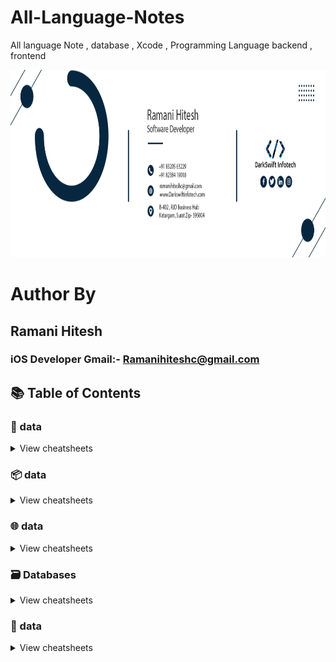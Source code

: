 # All-Language-Notes
All language Note , database , Xcode , Programming Language backend , frontend 



<img width="900" height="300" src="https://github.com/RamaniHiteshc/Android-Use-Library/blob/main/facebook.png" alt="hr">

# Author By
## Ramani  Hitesh 
### iOS Developer Gmail:- Ramanihiteshc@gmail.com



## 📚 Table of Contents

### 📃 data

<details>
<summary>View cheatsheets</summary>

#### Command line interface

- [Bash](data/bash.sh)

#### Imperative

- [C](data/C.txt)
- [C#](data/C%23.txt)
- [Go](data/golang.md)
- [Java](data/java.md)
- [PHP](data/php.php)
- [Python](data/python.md)

#### Functional

- [JavaScript](data/javascript.js)

</details>

### 📦 data

<details>
<summary>View cheatsheets</summary>

#### PHP

- [Laravel](data/laravel.php)

#### Python

- [Django](data/django.py)

#### Javascript

- [Adonis.js](data/adonis.js)
- [Feathers.js](data/feathers.js)
- [Moleculer](data/moleculer.js)
- [Node.js](data/node.js)
- [Sails.js](data/sails.js)
  </details>

### 🌐 data

<details>
<summary>View cheatsheets</summary>

#### Basics

- [HTML5](data/html5.html)

#### Frameworks

- [React.js](data/react.js)
- [Vue.js](data/vue.js)
- [Tailwind.css](data/tailwind.css)
- [Ember.js](data/ember.js)
- [Angular (2+)](data/angular.js)
- [AngularJS](data/angularjs.js)
  </details>

### 🗃️ Databases

<details>
<summary>View cheatsheets</summary>

#### SQL

- [MySQL](databases/mysql.sh)

#### NoSQL

- [Redis](databases/redis.sh)
  </details>

### 🔧 data

<details>
<summary>View cheatsheets</summary>

#### Development

- [cURL](data/curl.sh)
- [Drush](data/drush.sh)
- [Elasticsearch](data/elasticsearch.js)
- [Emmet](data/emmet.md)
- [Git](data/git.sh)
- [Puppeteer](data/puppeteer.js)
- [Sublime Text](data/sublime_text.md)
- [VIM](data/vim.txt)
- [Visual Studio Code](data/vscode.md)
- [Xcode](data/xcode.txt)

#### Infrastructure

- [AWS CLI](data/aws.sh)
- [Docker](data/docker.sh)
- [Heroku CLI](data/heroku.sh)
- [Kubernetes](data/kubernetes.md)
- [Nanobox Boxfile](data/nanobox_boxfile.yml)
- [Nanobox CLI](data/nanobox_cli.sh)
- [Nginx](data/nginx.sh)
- [PM2](data/pm2.sh)
- [Ubuntu](data/ubuntu.sh)
  </details>

